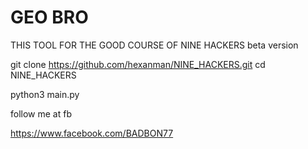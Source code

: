 # GEO BRO  


THIS TOOL FOR THE GOOD COURSE OF NINE HACKERS 
beta version 

git clone https://github.com/hexanman/NINE_HACKERS.git
cd NINE_HACKERS

python3 main.py 




follow me at fb 

https://www.facebook.com/BADBON77
